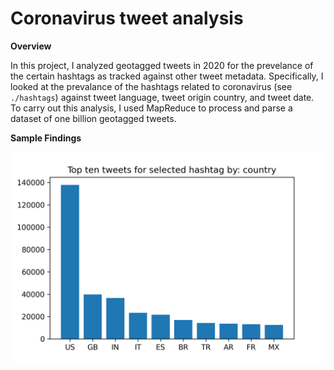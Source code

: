 # Coronavirus tweet analysis

**Overview**

In this project, I analyzed geotagged tweets in 2020 for the prevelance of the certain hashtags as tracked against other tweet metadata. Specifically, I looked at the prevalance of the hashtags related to coronavirus (see `./hashtags`) against tweet language, tweet origin country, and tweet date. To carry out this analysis, I used MapReduce to process and parse a dataset of one billion geotagged tweets.

**Sample Findings** 

![Prevalance of #coronavirus in tweets by country](plotcountrycoronavirus.png)
